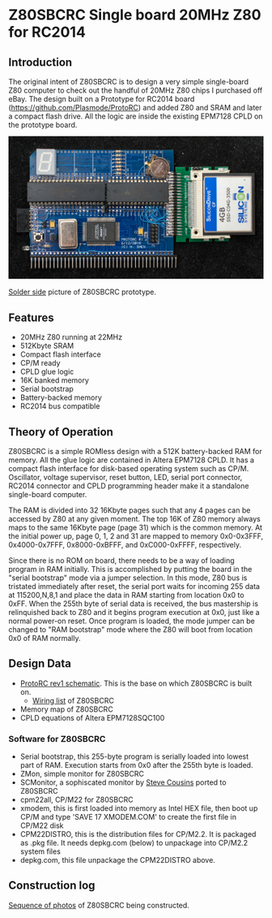 # Z80SBCRC Single board 20MHz Z80 for RC2014
## Introduction
The original intent of Z80SBCRC is to design a very simple single-board Z80 computer to check out the handful of 20MHz Z80 chips I purchased off eBay.  The design built on a Prototype for RC2014 board (https://github.com/Plasmode/ProtoRC) and added Z80 and SRAM and later a compact flash drive.  All the logic are inside the existing EPM7128 CPLD on the prototype board.

![](DSC_40221029.jpg)

[Solder side](DSC_40231029.jpg) picture of Z80SBCRC prototype.

## Features
* 20MHz Z80 running at 22MHz
* 512Kbyte SRAM
* Compact flash interface
* CP/M ready
* CPLD glue logic
* 16K banked memory
* Serial bootstrap
* Battery-backed memory
* RC2014 bus compatible
## Theory of Operation
Z80SBCRC is a simple ROMless design with a 512K battery-backed RAM for memory.  All the glue logic are contained in Altera EPM7128 CPLD.  It has a compact flash interface for disk-based operating system such as CP/M.  Oscillator, voltage supervisor, reset button, LED, serial port connector, RC2014 connector and CPLD programming header make it a standalone single-board computer.

The RAM is divided into 32 16Kbyte pages such that any 4 pages can be accessed by Z80 at any given moment.  The top 16K of Z80 memory always maps to the same 16Kbyte page (page 31) which is the common memory.  At the initial power up,  page 0, 1, 2 and 31 are mapped to memory 0x0-0x3FFF, 0x4000-0x7FFF, 0x8000-0xBFFF, and 0xC000-0xFFFF, respectively.  

Since there is no ROM on board, there needs to be a way of loading program in RAM initially.  This is accomplished by putting the board in the "serial bootstrap" mode via a jumper selection.  In this mode, Z80 bus is tristated immediately after reset, the serial port waits for incoming 255 data at 115200,N,8,1 and place the data in RAM starting from location 0x0 to 0xFF.  When the 255th byte of serial data is received, the bus mastership is relinquished back to Z80 and it begins program execution at 0x0, just like a normal power-on reset.  Once program is loaded, the mode jumper can be changed to "RAM bootstrap" mode where the Z80 will boot from location 0x0 of RAM normally.

## Design Data
* [ProtoRC rev1 schematic](https://github.com/Plasmode/ProtoRC/blob/master/protoRC_r1_scm.pdf).  This is the base on which Z80SBCRC is built on.
  - [Wiring list](Z80SBCRC_wiring_list.md) of Z80SBCRC
* Memory map of Z80SBCRC
* CPLD equations of Altera EPM7128SQC100
### Software for Z80SBCRC
* Serial bootstrap, this 255-byte program is serially loaded into lowest part of RAM.  Execution starts from 0x0 after the 255th byte is loaded.
* ZMon, simple monitor for Z80SBCRC
* SCMonitor, a sophiscated monitor by [Steve Cousins](http://scc.me.uk/) ported to Z80SBCRC
* cpm22all, CP/M22 for Z80SBCRC
* xmodem, this is first loaded into memory as Intel HEX file, then boot up CP/M and type 'SAVE 17 XMODEM.COM' to create the first file in CP/M22 disk
* CPM22DISTRO, this is the distribution files for CP/M2.2.  It is packaged as .pkg file.  It needs depkg.com (below) to unpackage into CP/M2.2 system files
* depkg.com, this file unpackage the CPM22DISTRO above.
## Construction log
[Sequence of photos](construction_log/readme.md) of Z80SBCRC being constructed.

